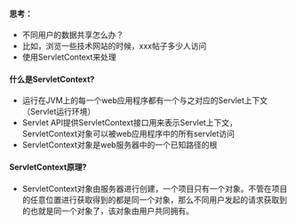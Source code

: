 #### 思考：
* 不同用户的数据共享怎么办？
* 比如，浏览一些技术网站的时候，xxx帖子多少人访问
* 使用ServletContext来处理
#### 什么是ServletContext?
* 运行在JVM上的每一个web应用程序都有一个与之对应的Servlet上下文（Servlet运行环境）
* Servlet API提供ServletContext接口用来表示Servlet上下文，ServletContext对象可以被web应用程序中的所有servlet访问
* ServletContext对象是web服务器中的一个已知路径的根
#### ServletContext原理?
* ServletContext对象由服务器进行创建，一个项目只有一个对象。不管在项目的任意位置进行获取得到的都是同一个对象，那么不同用户发起的请求获取到的也就是同一个对象了，该对象由用户共同拥有。

